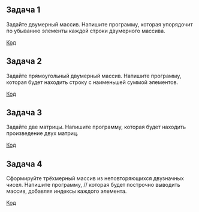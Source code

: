 ## Задача 1
Задайте двумерный массив. Напишите программу, которая упорядочит по убыванию элементы каждой строки двумерного массива. 

[Код]( https://github.com/Aliya472/Homework-3.8/blob/main/EX001/Program.cs )

## Задача 2
Задайте прямоугольный двумерный массив. Напишите программу, которая будет находить строку с наименьшей суммой элементов. 

 [Код]( https://github.com/Aliya472/Homework-3.8/blob/main/EX002/Program.cs )

## Задача 3
  Задайте две матрицы. Напишите программу, которая будет находить произведение двух матриц. 


[Код](https://github.com/Aliya472/Homework-3.8/blob/main/EX003/Program.cs)

## Задача 4
  Сформируйте трёхмерный массив из неповторяющихся двузначных чисел. Напишите программу,
// которая будет построчно выводить массив, добавляя индексы каждого элемента.

[Код](https://github.com/Aliya472/Homework-3.8/blob/main/EX004/Program.cs)


